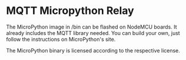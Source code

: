 # MQTT Micropython Relay

The MicroPython image in /bin can be flashed on NodeMCU boards. It already
includes the MQTT library needed. You can build your own, just follow the
instructions on MicroPython's site.

The MicroPython binary is licensed according to the respective license.
